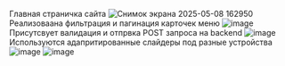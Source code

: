 Главная страничка сайта 
![Снимок экрана 2025-05-08 162950](https://github.com/user-attachments/assets/efda3610-552a-4b20-ae3f-956a7438196b)
Реализоваана фильтрация и пагинация карточек меню 
![image](https://github.com/user-attachments/assets/736079ad-2e8b-4c64-9223-68cc275b959a)
Присутсвует валидация и отпрвка POST запроса на backend 
![image](https://github.com/user-attachments/assets/241181f3-0c47-4e0d-a708-eda07fe3bede)
Используются адапритированные слайдеры под разные устройства 
![image](https://github.com/user-attachments/assets/a4cc8d17-dd0a-441e-b0e7-48a658469f36)
![image](https://github.com/user-attachments/assets/951f12e7-147d-421c-a215-cd4f38a30f0c)
